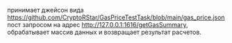 принимает джейсон вида https://github.com/CryptoRStar/GasPriceTestTask/blob/main/gas_price.json
пост запросом на адрес http://127.0.0.1:1616/getGasSummary,
обрабатывает массив данных и возвращает результат расчетов. 

